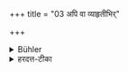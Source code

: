 +++
title = "03 अपि वा व्याहृतीभिर्"

+++

<details><summary>Bühler</summary>

3. Or also reciting the Vyāhṛtis (om, bhūḥ, bhuvaḥ, suvaḥ).
</details>

<details><summary>हरदत्त-टीका</summary>

अपि वा व्याहृतीभिर् एव ३
</details>
